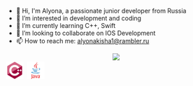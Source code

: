 - 👋 Hi, I'm Alyona, a passionate junior developer from Russia
- 👀 I’m interested in development and coding
- 🌱 I’m currently learning C++, Swift
- 💞️ I’m looking to collaborate on IOS Development
- 📫 How to reach me: alyonakisha1@rambler.ru

<div id="header" align="center">
  <img src="https://media.giphy.com/media/wcgn5fVDjvR7pdvz4C/giphy.gif" width="100"/>
</div>

</div>
     <img src="https://github.com/devicons/devicon/blob/master/icons/cplusplus/cplusplus-original.svg" title="cplusplus"
          alt="cplusplus" width="40" height="40"/>&nbsp;
     <img src="https://github.com/devicons/devicon/blob/master/icons/java/java-original-wordmark.svg" 
           width="40" height="40"/>&nbsp;

<!---
KaliProgrammer/KaliProgrammer is a ✨ special ✨ repository because its `README.md` (this file) appears on your GitHub profile.
You can click the Preview link to take a look at your changes.
--->
